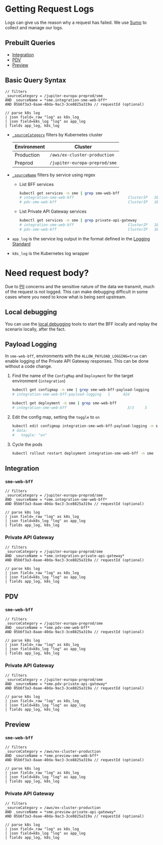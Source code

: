 # Getting Request Logs

Logs can give us the reason why a request has failed. We use [Sumo](https://myobconfluence.atlassian.net/wiki/spaces/OBSERVE/pages/855837228/Getting+started+with+Sumo+Logic) to collect and manage our logs.

## Prebuilt Queries

* [Integration](#Integration)
* [PDV](#PDV)
* [Preview](#Preview)

## Basic Query Syntax

```
// filters
_sourceCategory = /jupiter-europa-preprod/sme
AND _sourceName = *sme.integration-sme-web-bff*
AND 05b6f3a3-8aae-40da-9ac3-3ce8825a319a // requestId (optional)

// parse k8s log
| json field=_raw "log" as k8s_log
| json field=k8s_log "log" as app_log
| fields app_log, k8s_log
```

* [`_sourceCategory`](https://help.sumologic.com/05Search/Get-Started-with-Search/Search-Basics/Built-in-Metadata) filters by Kubernetes cluster

    | Environment | Cluster |
    | --- | --- |
    | Production | `/aws/ex-cluster-production` |
    | Preprod | `/jupiter-europa-preprod/sme` |
* [`_sourceName`](https://help.sumologic.com/05Search/Get-Started-with-Search/Search-Basics/Built-in-Metadata) filters by service using regex
    * List BFF services

        ```sh
        kubectl get services -n sme | grep sme-web-bff
        # integration-sme-web-bff                         ClusterIP   10.98.190.70     <none>        80/TCP           325d
        # pdv-sme-web-bff                                 ClusterIP   10.99.25.190     <none>        80/TCP           189d
        ```
    * List Private API Gateway services

        ```sh
        kubectl get services -n sme | grep private-api-gateway
        # integration-sme-web-bff                         ClusterIP   10.98.190.70     <none>        80/TCP           325d
        # pdv-sme-web-bff                                 ClusterIP   10.99.25.190     <none>        80/TCP           189d
        ```
* `app_log` is the service log output in the format defined in the [Logging Standard](https://myobconfluence.atlassian.net/wiki/spaces/LOG/pages/209584219/Logging+Standard+v2)
* `k8s_log` is the Kubernetes log wrapper

# Need request body?

Due to [PII](https://www.oaic.gov.au/privacy/guidance-and-advice/what-is-personal-information/) concerns and the sensitive nature of the data we transmit, much of the request is not logged. This can make debugging difficult in some cases where you need to know what is being sent upstream.

## Local debugging

You can use the [local debugging](local-debugging.md) tools to start the BFF locally and replay the scenario locally, after the fact.

## Payload Logging

In `sme-web-bff`, environments with the `ALLOW_PAYLOAD_LOGGING=true` can enable logging of the Private API Gateway responses. This can be done without a code change.

1. Find the name of the `ConfigMap` and `Deployment` for the target environment (`integration`)

    ```sh
    kubectl get configmap -n sme | grep sme-web-bff-payload-logging
    # integration-sme-web-bff-payload-logging   1      42d
    ```

    ```sh
    kubectl get deployment -n sme | grep sme-web-bff
    # integration-sme-web-bff                            3/3     3            3           155d
    ```
1. Edit the config map, setting the `toggle` to `on`

    ```sh
    kubectl edit configmap integration-sme-web-bff-payload-logging -n sme
    # data:
    #   toggle: "on"
    ```
1. Cycle the pods

    ```sh
    kubectl rollout restart deployment integration-sme-web-bff -n sme
    ```

## Integration

### `sme-web-bff`

```
// filters
_sourceCategory = /jupiter-europa-preprod/sme
AND _sourceName = *sme.integration-sme-web-bff*
AND 05b6f3a3-8aae-40da-9ac3-3ce8825a319a // requestId (optional)

// parse k8s log
| json field=_raw "log" as k8s_log
| json field=k8s_log "log" as app_log
| fields app_log, k8s_log
```

### Private API Gateway

```
// filters
_sourceCategory = /jupiter-europa-preprod/sme
AND _sourceName = *sme.integration-private-api-gateway*
AND 05b6f3a3-8aae-40da-9ac3-3ce8825a319a // requestId (optional)

// parse k8s log
| json field=_raw "log" as k8s_log
| json field=k8s_log "log" as app_log
| fields app_log, k8s_log
```

## PDV

### `sme-web-bff`

```
// filters
_sourceCategory = /jupiter-europa-preprod/sme
AND _sourceName = *sme.pdv-sme-web-bff*
AND 05b6f3a3-8aae-40da-9ac3-3ce8825a319a // requestId (optional)

// parse k8s log
| json field=_raw "log" as k8s_log
| json field=k8s_log "log" as app_log
| fields app_log, k8s_log
```

### Private API Gateway

```
// filters
_sourceCategory = /jupiter-europa-preprod/sme
AND _sourceName = *sme.pdv-private-api-gateway*
AND 05b6f3a3-8aae-40da-9ac3-3ce8825a319a // requestId (optional)

// parse k8s log
| json field=_raw "log" as k8s_log
| json field=k8s_log "log" as app_log
| fields app_log, k8s_log
```

## Preview

### `sme-web-bff`

```
// filters
_sourceCategory = /aws/ex-cluster-production
AND _sourceName = *sme.preview-sme-web-bff*
AND 05b6f3a3-8aae-40da-9ac3-3ce8825a319a // requestId (optional)

// parse k8s log
| json field=_raw "log" as k8s_log
| json field=k8s_log "log" as app_log
| fields app_log, k8s_log
```

### Private API Gateway

```
// filters
_sourceCategory = /aws/ex-cluster-production
AND _sourceName = *sme.preview-private-api-gateway*
AND 05b6f3a3-8aae-40da-9ac3-3ce8825a319a // requestId (optional)

// parse k8s log
| json field=_raw "log" as k8s_log
| json field=k8s_log "log" as app_log
| fields app_log, k8s_log
```
